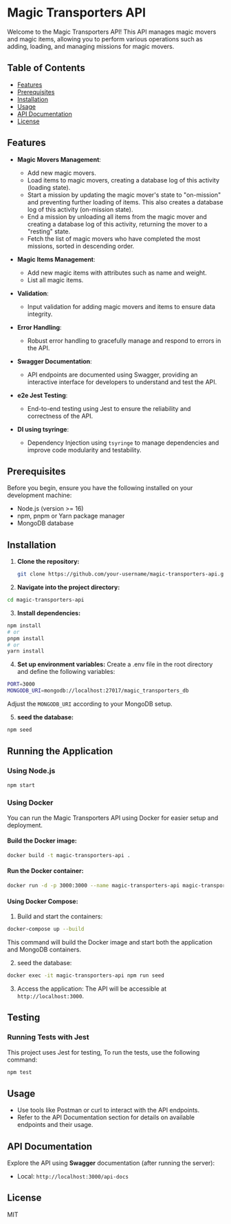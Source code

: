 # Magic Transporters API

Welcome to the Magic Transporters API! This API manages magic movers and magic items, allowing you to perform various operations such as adding, loading, and managing missions for magic movers.

## Table of Contents

- [Features](#features)
- [Prerequisites](#prerequisites)
- [Installation](#installation)
- [Usage](#usage)
- [API Documentation](#api-documentation)
- [License](#license)

## Features
- **Magic Movers Management**: 
  - Add new magic movers.
  - Load items to magic movers, creating a database log of this activity (loading state).
  - Start a mission by updating the magic mover's state to "on-mission" and preventing further loading of items. This also creates a database log of this activity (on-mission state).
  - End a mission by unloading all items from the magic mover and creating a database log of this activity, returning the mover to a "resting" state.
  - Fetch the list of magic movers who have completed the most missions, sorted in descending order.

- **Magic Items Management**: 
  - Add new magic items with attributes such as name and weight.
  - List all magic items.

- **Validation**: 
  - Input validation for adding magic movers and items to ensure data integrity.

- **Error Handling**: 
  - Robust error handling to gracefully manage and respond to errors in the API.

- **Swagger Documentation**: 
  - API endpoints are documented using Swagger, providing an interactive interface for developers to understand and test the API.

- **e2e Jest Testing**: 
  - End-to-end testing using Jest to ensure the reliability and correctness of the API.

- **DI using tsyringe**: 
  - Dependency Injection using `tsyringe` to manage dependencies and improve code modularity and testability.

## Prerequisites

Before you begin, ensure you have the following installed on your development machine:

- Node.js (version >= 16)
- npm, pnpm or Yarn package manager
- MongoDB database

## Installation

1. **Clone the repository:**

   ```bash
   git clone https://github.com/your-username/magic-transporters-api.git
   ```
2. **Navigate into the project directory:**
```bash
cd magic-transporters-api
```
3. **Install dependencies:**
```bash
npm install
# or
pnpm install
# or
yarn install
```
4. **Set up environment variables:**
Create a .env file in the root directory and define the following variables:
```bash
PORT=3000
MONGODB_URI=mongodb://localhost:27017/magic_transporters_db
```
Adjust the `MONGODB_URI` according to your MongoDB setup.

5. **seed the database:**
```bash
npm seed
```

## Running the Application
### Using Node.js
```bash
npm start
```
### Using Docker
You can run the Magic Transporters API using Docker for easier setup and deployment.

#### Build the Docker image:
```bash
docker build -t magic-transporters-api .
```
#### Run the Docker container:
```bash
docker run -d -p 3000:3000 --name magic-transporters-api magic-transporters-api
```
#### Using Docker Compose:
1. Build and start the containers:
```bash
docker-compose up --build
```
This command will build the Docker image and start both the application and MongoDB containers.

2. seed the database:
```bash
docker exec -it magic-transporters-api npm run seed
```

3. Access the application:
The API will be accessible at `http://localhost:3000`.

## Testing
### Running Tests with Jest
This project uses Jest for testing, To run the tests, use the following command:

```bash
npm test
```

## Usage
- Use tools like Postman or curl to interact with the API endpoints.
- Refer to the API Documentation section for details on available endpoints and their usage.

## API Documentation
Explore the API using **Swagger** documentation (after running the server):
- Local: `http://localhost:3000/api-docs`

## License
MIT